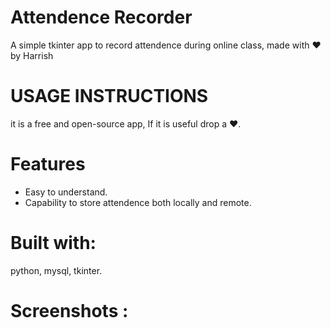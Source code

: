 # Attendence Recorder
   A simple tkinter app to record attendence during online class, made with ♥ by Harrish <br>
# USAGE INSTRUCTIONS
   it is a free and open-source app, If it is useful drop a ♥.
# Features
  * Easy to understand.
  * Capability to store attendence both locally and remote.
  
# Built with:
  python, mysql, tkinter.
  
# Screenshots :


<img src = '' />





